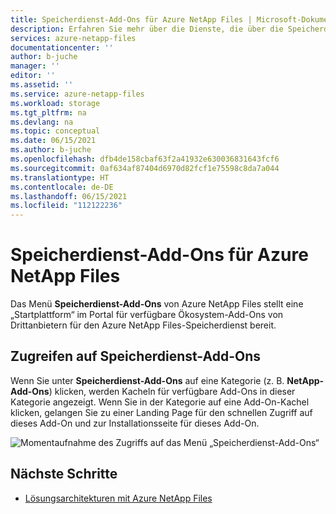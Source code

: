 ```yaml
---
title: Speicherdienst-Add-Ons für Azure NetApp Files | Microsoft-Dokumentation
description: Erfahren Sie mehr über die Dienste, die über die Speicherdienst-Add-Ons für Azure NetApp Files bereitgestellt werden.
services: azure-netapp-files
documentationcenter: ''
author: b-juche
manager: ''
editor: ''
ms.assetid: ''
ms.service: azure-netapp-files
ms.workload: storage
ms.tgt_pltfrm: na
ms.devlang: na
ms.topic: conceptual
ms.date: 06/15/2021
ms.author: b-juche
ms.openlocfilehash: dfb4de158cbaf63f2a41932e630036831643fcf6
ms.sourcegitcommit: 0af634af87404d6970d82fcf1e75598c8da7a044
ms.translationtype: HT
ms.contentlocale: de-DE
ms.lasthandoff: 06/15/2021
ms.locfileid: "112122236"
---
```

# <a name="storage-service-add-ons-for-azure-netapp-files"></a>Speicherdienst-Add-Ons für Azure NetApp Files

Das Menü **Speicherdienst-Add-Ons** von Azure NetApp Files stellt eine „Startplattform“ im Portal für verfügbare Ökosystem-Add-Ons von Drittanbietern für den Azure NetApp Files-Speicherdienst bereit. 

## <a name="access-storage-service-add-ons"></a>Zugreifen auf Speicherdienst-Add-Ons  

Wenn Sie unter **Speicherdienst-Add-Ons** auf eine Kategorie (z. B. **NetApp-Add-Ons**) klicken, werden Kacheln für verfügbare Add-Ons in dieser Kategorie angezeigt. Wenn Sie in der Kategorie auf eine Add-On-Kachel klicken, gelangen Sie zu einer Landing Page für den schnellen Zugriff auf dieses Add-On und zur Installationsseite für dieses Add-On. 

![Momentaufnahme des Zugriffs auf das Menü „Speicherdienst-Add-Ons“](../media/azure-netapp-files/storage-service-add-ons.png)

## <a name="next-steps"></a>Nächste Schritte

* [Lösungsarchitekturen mit Azure NetApp Files](azure-netapp-files-solution-architectures.md)
